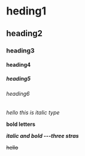 # heding1
## heading2
### heading3
#### heading4
##### heading5
###### heading6
*hello this is italic type*

**bold letters**

***italic and bold ---three stras***

~~hello~~
